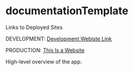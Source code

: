 # documentationTemplate

Links to Deployed Sites

DEVELOPMENT:
[Development Webiste Link](https://en.wikipedia.org/wiki/Website)

PRODUCTION:
[This Is a Website](https://justinjackson.ca/words.html)


High-level overview of the app.
